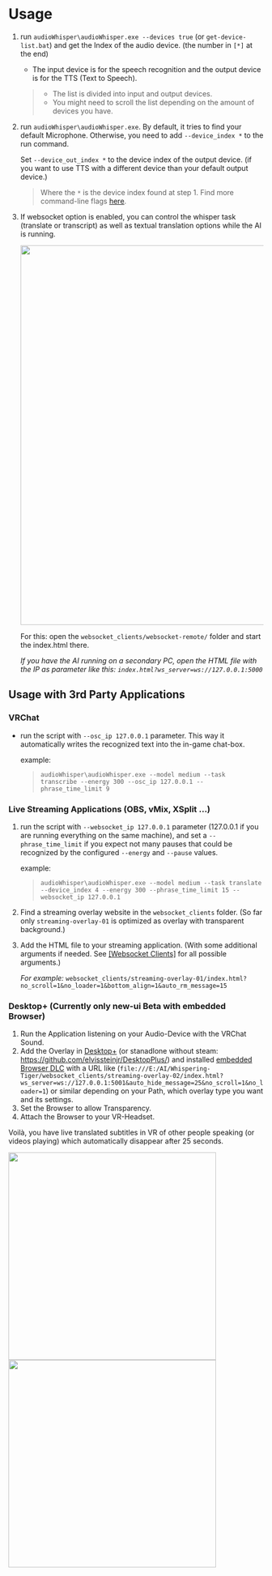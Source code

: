 # Usage

1. run `audioWhisper\audioWhisper.exe --devices true` (or `get-device-list.bat`) and get the Index of the audio device. (the number in `[*]` at the end)
    - The input device is for the speech recognition and the output device is for the TTS (Text to Speech).

    > - The list is divided into input and output devices. 
    > - You might need to scroll the list depending on the amount of devices you have.
2. run `audioWhisper\audioWhisper.exe`. By default, it tries to find your default Microphone. Otherwise, you need to add `--device_index *` to the run command.

   Set `--device_out_index *` to the device index of the output device. (if you want to use TTS with a different device than your default output device.)

   > Where the `*` is the device index found at step 1. Find more command-line flags [here](configurations.md#command-line-flags).
3. If websocket option is enabled, you can control the whisper task (translate or transcript) as well as textual translation options while the AI is running.

   <img src=../images/remote_control.png width=750>

   For this: open the `websocket_clients/websocket-remote/` folder and start the index.html there.

   _If you have the AI running on a secondary PC, open the HTML file with the IP as parameter like this: `index.html?ws_server=ws://127.0.0.1:5000`_

## Usage with 3rd Party Applications

### VRChat

- run the script with `--osc_ip 127.0.0.1` parameter. This way it automatically writes the recognized text into the in-game chat-box.

  example:

  > `audioWhisper\audioWhisper.exe --model medium --task transcribe --energy 300 --osc_ip 127.0.0.1 --phrase_time_limit 9`

### Live Streaming Applications (OBS, vMix, XSplit ...)

1. run the script with `--websocket_ip 127.0.0.1` parameter (127.0.0.1 if you are running everything on the same machine), and set a `--phrase_time_limit` if you expect not many
   pauses that could be recognized by the configured `--energy` and `--pause` values.

   example:

   > `audioWhisper\audioWhisper.exe --model medium --task translate --device_index 4 --energy 300 --phrase_time_limit 15 --websocket_ip 127.0.0.1`
2. Find a streaming overlay website in the `websocket_clients` folder. (So far only `streaming-overlay-01` is optimized as overlay with transparent background.)
3. Add the HTML file to your streaming application. (With some additional arguments if needed.
   See [[Websocket Clients]](websocket-clients.md#all-possible-configuration-url-arguments) for all possible arguments.)

   _For example:_ `websocket_clients/streaming-overlay-01/index.html?no_scroll=1&no_loader=1&bottom_align=1&auto_rm_message=15`

### Desktop+ (Currently only new-ui Beta with embedded Browser)

1. Run the Application listening on your Audio-Device with the VRChat Sound.
2. Add the Overlay in [Desktop+](https://store.steampowered.com/app/1494460/Desktop/) (or stanadlone without steam: https://github.com/elvissteinjr/DesktopPlus/) and installed [embedded Browser DLC](https://store.steampowered.com/app/3263240/Desktop_Browser/) with a URL like (`file:///E:/AI/Whispering-Tiger/websocket_clients/streaming-overlay-02/index.html?ws_server=ws://127.0.0.1:5001&auto_hide_message=25&no_scroll=1&no_loader=1`) or similar depending on your Path, which overlay type you want and its settings.
3. Set the Browser to allow Transparency.
4. Attach the Browser to your VR-Headset.

Voilà, you have live translated subtitles in VR of other people speaking (or videos playing) which automatically disappear after 25 seconds.

<img src=../images/vr_subtitles.gif width=410> <img src=../images/vrchat_live_subtitles.gif width=410>
